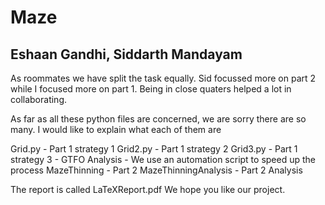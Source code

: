 # Maze

## Eshaan Gandhi, Siddarth Mandayam

As roommates we have split the task equally. Sid focussed more on part 2 while I focused more on part 1. Being in close quaters helped a lot in collaborating. 

As far as all these python files are concerned, we are sorry there are so many. I would like to explain what each of them are

Grid.py - Part 1 strategy 1
Grid2.py - Part 1 strategy 2
Grid3.py - Part 1 strategy 3 - GTFO 
Analysis - We use an automation script to speed up the process
MazeThinning - Part 2
MazeThinningAnalysis - Part 2 Analysis

The report is called LaTeXReport.pdf
We hope you like our project. 